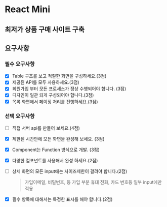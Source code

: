 # React Mini

## 최저가 상품 구매 사이트 구축

## 요구사항

### 필수 요구사항

- [x] Table 구조를 보고 적절한 화면을 구성하세요.(3점)
- [x] 제공된 API를 모두 사용하세요.(3점)
- [x] 회원가입 부터 모든 프로세스가 정상 수행되어야 합니다. (3점)
- [x] 디자인이 일관 되게 구성되어야 합니다.(3점)
- [x] 목록 화면에서 페이징 처리를 진행하세요.(3점)

### 선택 요구사항

- [ ] 직접 서버 api를 만들어 보세요.(4점)
- [x] 제한된 시간안에 모든 화면을 완성해 보세요. (3점)
- [x] Component는 Function 방식으로 개발. (3점)
- [x] 다양한 컴포넌트를 사용해서 완성 하세요.(2점)
- [ ] 상세 화면의 모든 input에는 사이즈제한이 걸려야 합니다.(2점)

  > 가입이메일, 비밀번호, 등 가입 부분
  > 휴대 전화, 카드 번호등 일부 input에만 적용

- [x] 필수 항목에 대해서는 특정한 표시를 해야 합니다.(2점)
